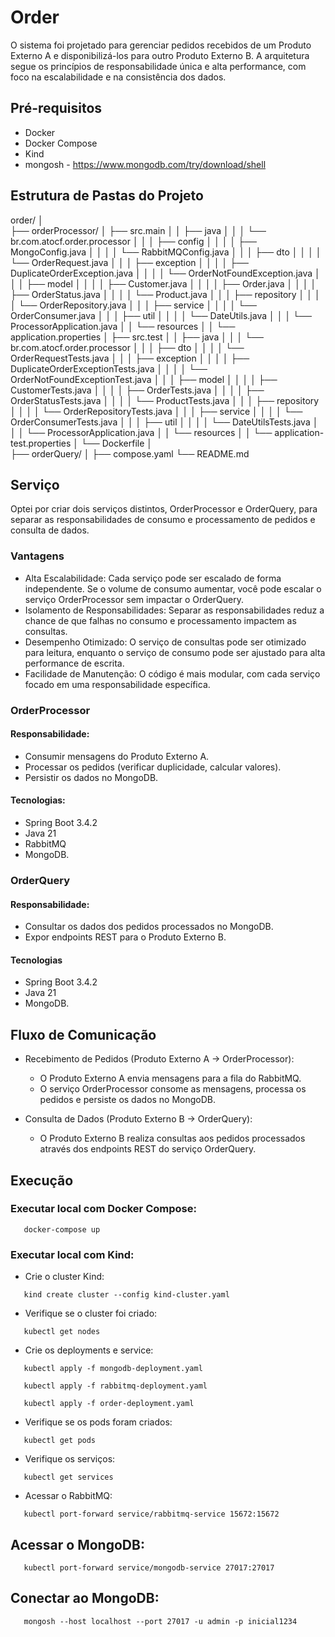 # Order
O sistema foi projetado para gerenciar pedidos recebidos de um Produto Externo A e disponibilizá-los para outro Produto Externo B. A arquitetura segue os princípios de responsabilidade única e alta performance, com foco na escalabilidade e na consistência dos dados.


## Pré-requisitos
- Docker
- Docker Compose
- Kind
- mongosh - https://www.mongodb.com/try/download/shell

## Estrutura de Pastas do Projeto
order/
│   
├── orderProcessor/
│   ├── src.main
│   │   ├── java
│   │   │  └── br.com.atocf.order.processor
│   │   │       ├── config
│   │   │       │   ├── MongoConfig.java
│   │   │       │   └── RabbitMQConfig.java
│   │   │       ├── dto
│   │   │       │   └── OrderRequest.java
│   │   │       ├── exception
│   │   │       │   ├── DuplicateOrderException.java
│   │   │       │   └── OrderNotFoundException.java
│   │   │       ├── model
│   │   │       │   ├── Customer.java
│   │   │       │   ├── Order.java
│   │   │       │   ├── OrderStatus.java
│   │   │       │   └── Product.java
│   │   │       ├── repository
│   │   │       │   └── OrderRepository.java
│   │   │       ├── service
│   │   │       │   └── OrderConsumer.java
│   │   │       ├── util
│   │   │       │   └── DateUtils.java
│   │   │       └── ProcessorApplication.java
│   │   └── resources
│   │       └── application.properties
│   ├── src.test
│   │   ├── java
│   │   │   └── br.com.atocf.order.processor
│   │   │       ├── dto
│   │   │       │   └── OrderRequestTests.java
│   │   │       ├── exception
│   │   │       │   ├── DuplicateOrderExceptionTests.java
│   │   │       │   └── OrderNotFoundExceptionTest.java
│   │   │       ├── model
│   │   │       │   ├── CustomerTests.java
│   │   │       │   ├── OrderTests.java
│   │   │       │   ├── OrderStatusTests.java
│   │   │       │   └── ProductTests.java
│   │   │       ├── repository
│   │   │       │   └── OrderRepositoryTests.java
│   │   │       ├── service
│   │   │       │   └── OrderConsumerTests.java
│   │   │       ├── util
│   │   │       │   └── DateUtilsTests.java
│   │   │       └── ProcessorApplication.java
│   │   └── resources
│   │       └── application-test.properties
│   └── Dockerfile
│      
├── orderQuery/
│
├── compose.yaml
└── README.md

## Serviço

Optei por criar dois serviços distintos, OrderProcessor e OrderQuery, para separar as responsabilidades de consumo e processamento de pedidos e consulta de dados.

### Vantagens

 - Alta Escalabilidade: Cada serviço pode ser escalado de forma independente. Se o volume de consumo aumentar, você pode escalar o serviço OrderProcessor sem impactar o OrderQuery.
 - Isolamento de Responsabilidades: Separar as responsabilidades reduz a chance de que falhas no consumo e processamento impactem as consultas.
 - Desempenho Otimizado: O serviço de consultas pode ser otimizado para leitura, enquanto o serviço de consumo pode ser ajustado para alta performance de escrita.
 - Facilidade de Manutenção: O código é mais modular, com cada serviço focado em uma responsabilidade específica.

### OrderProcessor

#### Responsabilidade:
- Consumir mensagens do Produto Externo A.
- Processar os pedidos (verificar duplicidade, calcular valores).
- Persistir os dados no MongoDB.

####  Tecnologias: 
- Spring Boot 3.4.2
- Java 21
- RabbitMQ
- MongoDB.

### OrderQuery

#### Responsabilidade:
- Consultar os dados dos pedidos processados no MongoDB.
- Expor endpoints REST para o Produto Externo B.

#### Tecnologias
- Spring Boot 3.4.2
- Java 21
- MongoDB.

## Fluxo de Comunicação

- Recebimento de Pedidos (Produto Externo A → OrderProcessor):
  - O Produto Externo A envia mensagens para a fila do RabbitMQ.
  - O serviço OrderProcessor consome as mensagens, processa os pedidos e persiste os dados no MongoDB.

- Consulta de Dados (Produto Externo B → OrderQuery):
  - O Produto Externo B realiza consultas aos pedidos processados através dos endpoints REST do serviço OrderQuery.


## Execução

### Executar local com Docker Compose:
```shell
   docker-compose up
```

### Executar local com Kind:
- Crie o cluster Kind:
```shell
   kind create cluster --config kind-cluster.yaml
```
- Verifique se o cluster foi criado:
```shell
   kubectl get nodes
```
- Crie os deployments e service:
```shell
   kubectl apply -f mongodb-deployment.yaml
```   
```shell
   kubectl apply -f rabbitmq-deployment.yaml
```
```shell
   kubectl apply -f order-deployment.yaml
```
- Verifique se os pods foram criados:
```shell
   kubectl get pods
```
- Verifique os serviços:
```shell
   kubectl get services
```
- Acessar o RabbitMQ:
```shell
   kubectl port-forward service/rabbitmq-service 15672:15672
```








## Acessar o MongoDB:
```shell
   kubectl port-forward service/mongodb-service 27017:27017
```

## Conectar ao MongoDB:
```shell
   mongosh --host localhost --port 27017 -u admin -p inicial1234
```
